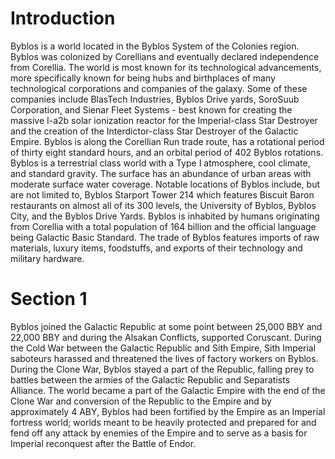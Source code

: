 # Introduction
Byblos is a world located in the Byblos System of the Colonies region.
Byblos was colonized by Corellians and eventually declared independence from Corellia.
The world is most known for its technological advancements, more specifically known for being hubs and birthplaces of many technological corporations and companies of the galaxy.
Some of these companies include BlasTech Industries, Byblos Drive yards, SoroSuub Corporation, and Sienar Fleet Systems - best known for creating the massive I-a2b solar ionization reactor for the Imperial-class Star Destroyer and the creation of the Interdictor-class Star Destroyer of the Galactic Empire.
Byblos is along the Corellian Run trade route, has a rotational period of thirty eight standard hours, and an orbital period of 402 Byblos rotations.
Byblos is a terrestrial class world with a Type I atmosphere, cool climate, and standard gravity.
The surface has an abundance of urban areas with moderate surface water coverage.
Notable locations of Byblos include, but are not limited to, Byblos Starport Tower 214 which features Biscuit Baron restaurants on almost all of its 300 levels, the University of Byblos, Byblos City, and the Byblos Drive Yards.
Byblos is inhabited by humans originating from Corellia with a total population of 164 billion and the official language being Galactic Basic Standard.
The trade of Byblos features imports of raw materials, luxury items, foodstuffs, and exports of their technology and military hardware.

# Section 1
Byblos joined the Galactic Republic at some point between 25,000 BBY and 22,000 BBY and during the Alsakan Conflicts, supported Coruscant.
During the Cold War between the Galactic Republic and Sith Empire, Sith Imperial saboteurs harassed and threatened the lives of factory workers on Byblos.
During the Clone War, Byblos stayed a part of the Republic, falling prey to battles between the armies of the Galactic Republic and Separatists Alliance.
The world became a part of the Galactic Empire with the end of the Clone War and conversion of the Republic to the Empire and by approximately 4 ABY, Byblos had been fortified by the Empire as an Imperial fortress world; worlds meant to be heavily protected and prepared for and fend off any attack by enemies of the Empire and to serve as a basis for Imperial reconquest after the Battle of Endor.